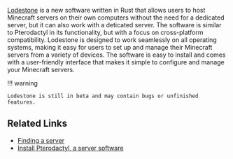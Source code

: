 

[Lodestone](https://github.com/Lodestone-Team) is a new software written in Rust that allows users to host Minecraft servers on their own computers without the need for a dedicated server, but it can also work with a deticated server. The software is similar to Pterodactyl in its functionality, but with a focus on cross-platform compatibility. Lodestone is designed to work seamlessly on all operating systems, making it easy for users to set up and manage their Minecraft servers from a variety of devices. The software is easy to install and comes with a user-friendly interface that makes it simple to configure and manage your Minecraft servers. 

!!! warning

    Lodestone is still in beta and may contain bugs or unfinished features.



## Related Links
* [Finding a server](./../Introduction-to-Server-Hosting.md#finding-the-perfect-server-provider)
* [Install Pterodactyl, a server software](./Pterodactyl.md)
